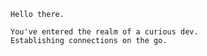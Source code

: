 `Hello there.`

`You've entered the realm of a curious dev.`<br>
`Establishing connections on the go.`  
<!---
preet-adhikari/preet-adhikari is a ✨ special ✨ repository because its `README.md` (this file) appears on your GitHub profile.
You can click the Preview link to take a look at your changes.
--->
